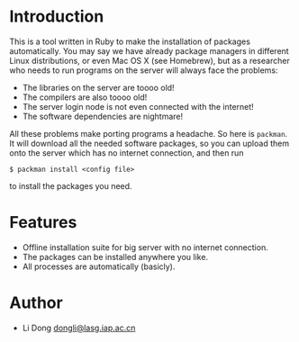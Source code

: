 Introduction
============

This is a tool written in Ruby to make the installation of packages
automatically. You may say we have already package managers in different Linux
distributions, or even Mac OS X (see Homebrew), but as a researcher who needs
to run programs on the server will always face the problems:

- The libraries on the server are toooo old!
- The compilers are also toooo old!
- The server login node is not even connected with the internet!
- The software dependencies are nightmare!

All these problems make porting programs a headache. So here is `packman`. It
will download all the needed software packages, so you can upload them onto the
server which has no internet connection, and then run

``` $ packman install <config file> ```

to install the packages you need.

Features
========

- Offline installation suite for big server with no internet connection.
- The packages can be installed anywhere you like.
- All processes are automatically (basicly).

Author
======

- Li Dong <dongli@lasg.iap.ac.cn>
